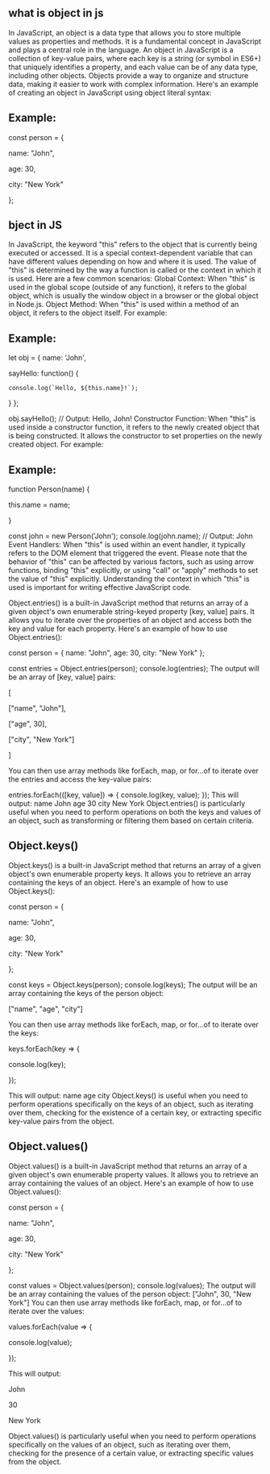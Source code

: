 ## what is object in js
In JavaScript, an object is a data type that allows you to store multiple values as properties and methods. It is a fundamental concept in JavaScript and plays a central role in the language.
An object in JavaScript is a collection of key-value pairs, where each key is a string (or symbol in ES6+) that uniquely identifies a property, and each value can be of any data type, including other objects. Objects provide a way to organize and structure data, making it easier to work with complex information.
Here's an example of creating an object in JavaScript using object literal syntax:

 ## Example:

const person = {

  name: "John",

  age: 30,

  city: "New York"

};









## bject in JS

In JavaScript, the keyword "this" refers to the object that is currently being executed or accessed. It is a special context-dependent variable that can have different values depending on how and where it is used.
The value of "this" is determined by the way a function is called or the context in which it is used. Here are a few common scenarios:
Global Context: When "this" is used in the global scope (outside of any function), it refers to the global object, which is usually the window object in a browser or the global object in Node.js.
Object Method: When "this" is used within a method of an object, it refers to the object itself. For example:
 ## Example:
let obj = {
name: 'John',

sayHello: function() {

    console.log(`Hello, ${this.name}!`);

}
};

obj.sayHello(); // Output: Hello, John!
Constructor Function: When "this" is used inside a constructor function, it refers to the newly created object that is being constructed. It allows the constructor to set properties on the newly created object. For example:



 ## Example:
function Person(name) {

this.name = name;

}

const john = new Person('John');
console.log(john.name); // Output: John
Event Handlers: When "this" is used within an event handler, it typically refers to the DOM element that triggered the event.
Please note that the behavior of "this" can be affected by various factors, such as using arrow functions, binding "this" explicitly, or using "call" or "apply" methods to set the value of "this" explicitly. Understanding the context in which "this" is used is important for writing effective JavaScript code.



Object.entries() is a built-in JavaScript method that returns an array of a given object's own enumerable string-keyed property [key, value] pairs. It allows you to iterate over the properties of an object and access both the key and value for each property.
Here's an example of how to use Object.entries():


const person = {
  name: "John",
  age: 30,
  city: "New York"
};

const entries = Object.entries(person);
console.log(entries);
The output will be an array of [key, value] pairs:

[

  ["name", "John"],

  ["age", 30],

  ["city", "New York"]

]

You can then use array methods like forEach, map, or for...of to iterate over the entries and access the key-value pairs:


entries.forEach(([key, value]) => {
  console.log(key, value);
});
This will output:
name John
age 30
city New York
Object.entries() is particularly useful when you need to perform operations on both the keys and values of an object, such as transforming or filtering them based on certain criteria.

## Object.keys()

Object.keys() is a built-in JavaScript method that returns an array of a given object's own enumerable property keys. It allows you to retrieve an array containing the keys of an object.
Here's an example of how to use Object.keys():


const person = {

  name: "John",

  age: 30,

  city: "New York"

};

const keys = Object.keys(person);
console.log(keys);
The output will be an array containing the keys of the person object:

["name", "age", "city"]

You can then use array methods like forEach, map, or for...of to iterate over the keys:


keys.forEach(key => {

  console.log(key);

});

This will output:
name
age
city
Object.keys() is useful when you need to perform operations specifically on the keys of an object, such as iterating over them, checking for the existence of a certain key, or extracting specific key-value pairs from the object.



## Object.values() 

Object.values() is a built-in JavaScript method that returns an array of a given object's own enumerable property values. It allows you to retrieve an array containing the values of an object.
Here's an example of how to use Object.values():


const person = {

  name: "John",

  age: 30,

  city: "New York"

};

const values = Object.values(person);
console.log(values);
The output will be an array containing the values of the person object:
["John", 30, "New York"]
You can then use array methods like forEach, map, or for...of to iterate over the values:


values.forEach(value => {

  console.log(value);

});

This will output:

John

30

New York

Object.values() is particularly useful when you need to perform operations specifically on the values of an object, such as iterating over them, checking for the presence of a certain value, or extracting specific values from the object.
